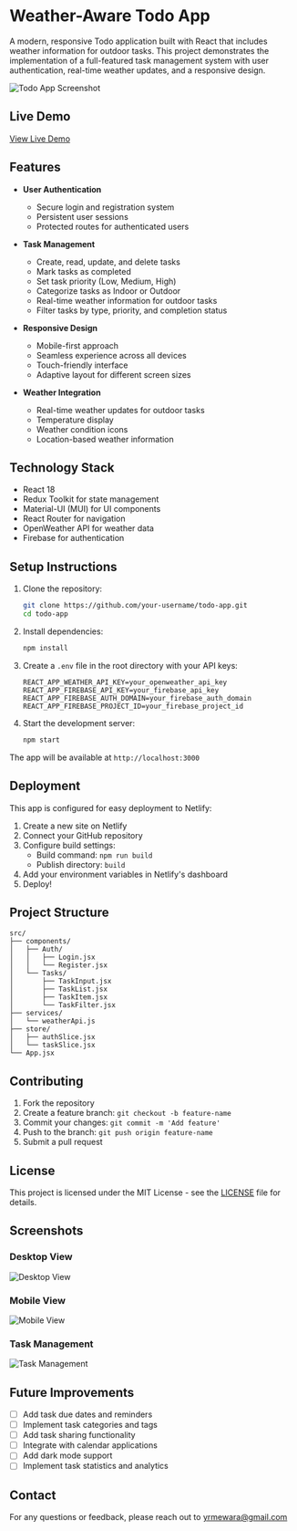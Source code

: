 # Weather-Aware Todo App

A modern, responsive Todo application built with React that includes weather information for outdoor tasks. This project demonstrates the implementation of a full-featured task management system with user authentication, real-time weather updates, and a responsive design.

![Todo App Screenshot](./screenshots/todo-app.png)

## Live Demo

[View Live Demo](https://to-do-weather.netlify.app/)

## Features

- **User Authentication**
  - Secure login and registration system
  - Persistent user sessions
  - Protected routes for authenticated users

- **Task Management**
  - Create, read, update, and delete tasks
  - Mark tasks as completed
  - Set task priority (Low, Medium, High)
  - Categorize tasks as Indoor or Outdoor
  - Real-time weather information for outdoor tasks
  - Filter tasks by type, priority, and completion status

- **Responsive Design**
  - Mobile-first approach
  - Seamless experience across all devices
  - Touch-friendly interface
  - Adaptive layout for different screen sizes

- **Weather Integration**
  - Real-time weather updates for outdoor tasks
  - Temperature display
  - Weather condition icons
  - Location-based weather information

## Technology Stack

- React 18
- Redux Toolkit for state management
- Material-UI (MUI) for UI components
- React Router for navigation
- OpenWeather API for weather data
- Firebase for authentication

## Setup Instructions

1. Clone the repository:
   ```bash
   git clone https://github.com/your-username/todo-app.git
   cd todo-app
   ```

2. Install dependencies:
   ```bash
   npm install
   ```

3. Create a `.env` file in the root directory with your API keys:
   ```env
   REACT_APP_WEATHER_API_KEY=your_openweather_api_key
   REACT_APP_FIREBASE_API_KEY=your_firebase_api_key
   REACT_APP_FIREBASE_AUTH_DOMAIN=your_firebase_auth_domain
   REACT_APP_FIREBASE_PROJECT_ID=your_firebase_project_id
   ```

4. Start the development server:
   ```bash
   npm start
   ```

The app will be available at `http://localhost:3000`

## Deployment

This app is configured for easy deployment to Netlify:

1. Create a new site on Netlify
2. Connect your GitHub repository
3. Configure build settings:
   - Build command: `npm run build`
   - Publish directory: `build`
4. Add your environment variables in Netlify's dashboard
5. Deploy!

## Project Structure

```
src/
├── components/
│   ├── Auth/
│   │   ├── Login.jsx
│   │   └── Register.jsx
│   └── Tasks/
│       ├── TaskInput.jsx
│       ├── TaskList.jsx
│       ├── TaskItem.jsx
│       └── TaskFilter.jsx
├── services/
│   └── weatherApi.js
├── store/
│   ├── authSlice.jsx
│   └── taskSlice.jsx
└── App.jsx
```

## Contributing

1. Fork the repository
2. Create a feature branch: `git checkout -b feature-name`
3. Commit your changes: `git commit -m 'Add feature'`
4. Push to the branch: `git push origin feature-name`
5. Submit a pull request

## License

This project is licensed under the MIT License - see the [LICENSE](LICENSE) file for details.

## Screenshots

### Desktop View
![Desktop View](./screenshots/desktop.png)


### Mobile View
![Mobile View](screenshots/mobile.png)

### Task Management
![Task Management](./screenshots/tasks.png)

## Future Improvements

- [ ] Add task due dates and reminders
- [ ] Implement task categories and tags
- [ ] Add task sharing functionality
- [ ] Integrate with calendar applications
- [ ] Add dark mode support
- [ ] Implement task statistics and analytics

## Contact

For any questions or feedback, please reach out to [yrmewara@gmail.com](mailto:yrmewara@gmail.com)
